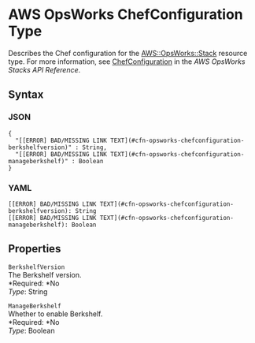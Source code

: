 # AWS OpsWorks ChefConfiguration Type<a name="aws-properties-opsworks-stack-chefconfiguration"></a>

Describes the Chef configuration for the [AWS::OpsWorks::Stack](aws-resource-opsworks-stack.md) resource type\. For more information, see [ChefConfiguration](http://docs.aws.amazon.com/opsworks/latest/APIReference/API_ChefConfiguration.html) in the *AWS OpsWorks Stacks API Reference*\.

## Syntax<a name="w3ab2c21c14e1351b5"></a>

### JSON<a name="aws-properties-opsworks-stack-chefconfiguration-syntax.json"></a>

```
{
  "[[ERROR] BAD/MISSING LINK TEXT](#cfn-opsworks-chefconfiguration-berkshelfversion)" : String,
  "[[ERROR] BAD/MISSING LINK TEXT](#cfn-opsworks-chefconfiguration-manageberkshelf)" : Boolean
}
```

### YAML<a name="aws-properties-opsworks-stack-chefconfiguration-syntax.yaml"></a>

```
[[ERROR] BAD/MISSING LINK TEXT](#cfn-opsworks-chefconfiguration-berkshelfversion): String
[[ERROR] BAD/MISSING LINK TEXT](#cfn-opsworks-chefconfiguration-manageberkshelf): Boolean
```

## Properties<a name="w3ab2c21c14e1351b7"></a>

`BerkshelfVersion`  
The Berkshelf version\.  
*Required: *No  
*Type*: String

`ManageBerkshelf`  
Whether to enable Berkshelf\.  
*Required: *No  
*Type*: Boolean